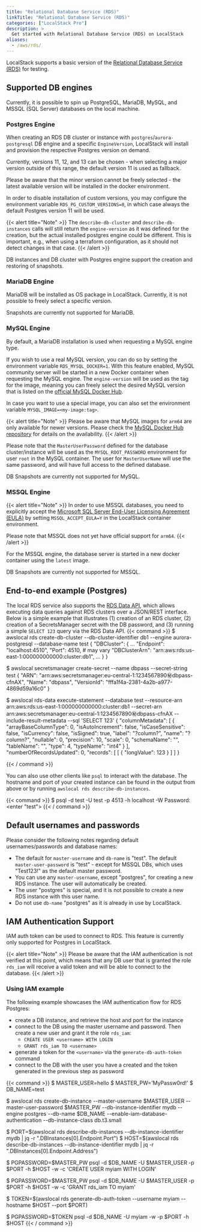 ```yaml
---
title: "Relational Database Service (RDS)"
linkTitle: "Relational Database Service (RDS)"
categories: ["LocalStack Pro"]
description: >
  Get started with Relational Database Service (RDS) on LocalStack
aliases:
  - /aws/rds/
---
```


LocalStack supports a basic version of the [Relational Database Service (RDS)](https://aws.amazon.com/rds/) for testing.

## Supported DB engines

Currently, it is possible to spin up PostgreSQL, MariaDB, MySQL, and MSSQL (SQL Server) databases on the local machine.


### Postgres Engine

When creating an RDS DB cluster or instance with `postgres`/`aurora-postgresql` DB engine and a specific `EngineVersion`, LocalStack will install and provision the respective Postgres version on demand.

Currently, versions 11, 12, and 13 can be chosen - when selecting a major version outside of this range, the default version 11 is used as fallback.

Please be aware that the minor version cannot be freely selected - the latest available version will be installed in the docker environment.

In order to disable installation of custom versions, you may configure the environment variable `RDS_PG_CUSTOM_VERSIONS=0`, in which case always the default Postgres version 11 will be used.


{{< alert title="Note" >}}
The `describe-db-cluster` and `describe-db-instances` calls will still return the `engine-version` as it was defined for the creation, but the actual installed postgres engine could be different. This is important, e.g., when using a terraform configuration, as it should not detect changes in that case.
{{< /alert >}}

DB instances and DB cluster with Postgres engine support the creation and restoring of snapshots.

### MariaDB Engine

MariaDB will be installed as OS package in LocalStack. Currently, it is not possible to freely select a specific version. 

Snapshots are currently not supported for MariaDB.

### MySQL Engine

By default, a MariaDB installation is used when requesting a MySQL engine type. 

If you wish to use a real MySQL version, you can do so by setting the environment variable `RDS_MYSQL_DOCKER=1`. With this feature enabled, MySQL community server will be started in a new Docker container when requesting the MySQL engine. The `engine-version` will be used as the tag for the image, meaning you can freely select the desired MySQL version that is listed on the [official MySQL Docker Hub](https://hub.docker.com/_/mysql).

In case you want to use a special image, you can also set the environment variable `MYSQL_IMAGE=<my-image:tag>`.

{{< alert title="Note" >}}
Please be aware that MySQL images for `arm64` are only available for newer versions. Please check the [MySQL Docker Hub repository](https://hub.docker.com/_/mysql) for details on the availability.
{{< /alert >}}

Please note that the `MasterUserPassword` defined for the database cluster/instance will be used as the `MYSQL_ROOT_PASSWORD` environment for user `root` in the MySQL container. The user for `MasterUserName` will use the same password, and will have full access to the defined database.

DB Snapshots are currently not supported for MySQL.

### MSSQL Engine

{{< alert title="Note" >}}
In order to use MSSQL databases, you need to explicitly accept the [Microsoft SQL Server End-User Licensing Agreement (EULA)](https://hub.docker.com/_/microsoft-mssql-server) by setting `MSSQL_ACCEPT_EULA=Y` in the LocalStack container environment.

Please note that MSSQL does not yet have official support for `arm64`. 
{{< /alert >}}

For the MSSQL engine, the database server is started in a new docker container using the `latest` image.

DB Snapshots are currently not supported for MSSQL.

## End-to-end example (Postgres)

The local RDS service also supports the [RDS Data API](https://docs.aws.amazon.com/AmazonRDS/latest/AuroraUserGuide/data-api.html), which allows executing data queries against RDS clusters over a JSON/REST interface. Below is a simple example that illustrates (1) creation of an RDS cluster, (2) creation of a SecretsManager secret with the DB password, and (3) running a simple `SELECT 123` query via the RDS Data API.
{{< command >}}
$ awslocal rds create-db-cluster --db-cluster-identifier db1 --engine aurora-postgresql --database-name test
{
    "DBCluster": {
        ...
        "Endpoint": "localhost:4510",
        "Port": 4510,  # may vary
        "DBClusterArn": "arn:aws:rds:us-east-1:000000000000:cluster:db1",
        ...
    }
}


$ awslocal secretsmanager create-secret --name dbpass --secret-string test
{
    "ARN": "arn:aws:secretsmanager:eu-central-1:1234567890:secret:dbpass-cfnAX",
    "Name": "dbpass",
    "VersionId": "fffa1f4a-2381-4a2b-a977-4869d59a16c0"
}

$ awslocal rds-data execute-statement --database test --resource-arn arn:aws:rds:us-east-1:000000000000:cluster:db1 --secret-arn arn:aws:secretsmanager:eu-central-1:1234567890:secret:dbpass-cfnAX --include-result-metadata --sql 'SELECT 123'
{
    "columnMetadata": [
        {
            "arrayBaseColumnType": 0,
            "isAutoIncrement": false,
            "isCaseSensitive": false,
            "isCurrency": false,
            "isSigned": true,
            "label": "?column?",
            "name": "?column?",
            "nullable": 0,
            "precision": 10,
            "scale": 0,
            "schemaName": "",
            "tableName": "",
            "type": 4,
            "typeName": "int4"
        }
    ],
    "numberOfRecordsUpdated": 0,
    "records": [
        [
            {
                "longValue": 123
            }
        ]
    ]
}

{{< / command >}}

You can also use other clients like `psql` to interact with the database. The hostname and port of your created instance can be found in the output from above or by running `awslocal rds describe-db-instances`.

{{< command >}}
$ psql -d test -U test -p 4513 -h localhost -W
Password: <enter "test">
{{< / command >}}

## Default usernames and passwords

Please consider the following notes regarding default usernames/passwords and database names:
- The default for `master-username` and `db-name` is "test". The default `master-user-password` is "test" - except for MSSQL DBs, which uses "Test123!" as the default master password.
- You can use any `master-username`, except "postgres", for creating a new RDS instance. The user will automatically be created.
- The user "postgres" is special, and it is not possible to create a new RDS instance with this user name.
- Do not use `db-name` "postgres" as it is already in use by LocalStack.

## IAM Authentication Support

IAM auth token can be used to connect to RDS. This feature is currently only supported for Postgres in LocalStack.

{{< alert title="Note" >}}
Please be aware that the IAM authentication is not verified at this point, which means that any DB user that is granted the role `rds_iam` will receive a valid token and will be able to connect to the database.
{{< /alert >}}

### Using IAM example

The following example showcases the IAM authentication flow for RDS Postgres:

* create a DB instance, and retrieve the host and port for the instance
* connect to the DB using the master username and password. Then create a new user and grant it the role `rds_iam`:
   * `CREATE USER <username> WITH LOGIN`
   * `GRANT rds_iam TO <username>`
* generate a token for the `<username>` via the `generate-db-auth-token` command
* connect to the DB with the user you have a created and the token generated in the previous step as password

{{< command >}}
$ MASTER_USER=hello
$ MASTER_PW='MyPassw0rd!'
$ DB_NAME=test

$ awslocal rds create-db-instance --master-username $MASTER_USER --master-user-password $MASTER_PW --db-instance-identifier mydb --engine postgres --db-name $DB_NAME --enable-iam-database-authentication --db-instance-class db.t3.small

$ PORT=$(awslocal rds describe-db-instances --db-instance-identifier mydb | jq -r ".DBInstances[0].Endpoint.Port")
$ HOST=$(awslocal rds describe-db-instances --db-instance-identifier mydb | jq -r ".DBInstances[0].Endpoint.Address")

$ PGPASSWORD=$MASTER_PW psql -d $DB_NAME -U $MASTER_USER -p $PORT -h $HOST -w -c 'CREATE USER myiam WITH LOGIN'

$ PGPASSWORD=$MASTER_PW psql -d $DB_NAME -U $MASTER_USER -p $PORT -h $HOST -w -c 'GRANT rds_iam TO myiam'

$ TOKEN=$(awslocal rds generate-db-auth-token --username myiam --hostname $HOST --port $PORT)

$ PGPASSWORD=$TOKEN psql -d $DB_NAME -U myiam -w -p $PORT -h $HOST
{{< / command >}}
